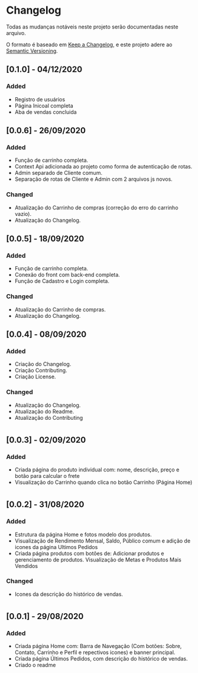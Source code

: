 # Changelog
Todas as mudanças notáveis neste projeto serão documentadas neste arquivo.

O formato é baseado em [Keep a Changelog](https://keepachangelog.com/en/1.0.0/),
e este projeto adere ao [Semantic Versioning](https://semver.org/spec/v2.0.0.html).

## [0.1.0] - 04/12/2020
### Added
- Registro de usuários
- Página Inicoal completa
- Aba de vendas concluida

## [0.0.6] - 26/09/2020
### Added
- Função de carrinho completa.
- Context Api adicionada ao projeto como forma de autenticação de rotas.
- Admin separado de Cliente comum.
- Separação de rotas de Cliente e Admin com 2 arquivos js novos.

### Changed
- Atualização do Carrinho de compras (correção do erro do carrinho vazio).
- Atualização do Changelog.



## [0.0.5] - 18/09/2020
### Added
- Função de carrinho completa.
- Conexão do front com back-end completa.
- Função de Cadastro e Login completa.

### Changed
- Atualização do Carrinho de compras.
- Atualização do Changelog.



## [0.0.4] - 08/09/2020
### Added
- Criação do Changelog.
- Criação Contributing.
- Criação License.

### Changed
- Atualização do Changelog.
- Atualização do Readme.
- Atualização do Contributing


#

## [0.0.3] - 02/09/2020
### Added
- Criada página do produto individual com: nome, descrição, preço e botão para calcular o frete
- Visualização do Carrinho quando clica no botão Carrinho (Página Home)

#

## [0.0.2] - 31/08/2020
### Added
- Estrutura da página Home e fotos modelo dos produtos.
- Visualização de Rendimento Mensal, Saldo, Público comum e adição de icones da página Ultimos Pedidos
- Criada página produtos com botôes de: Adicionar produtos e gerenciamento de produtos. Visualização de Metas e Produtos Mais Vendidos

### Changed
- Icones da descrição do histórico de vendas.

#

## [0.0.1] - 29/08/2020
### Added
- Criada página Home com: Barra de Navegação (Com botões: Sobre, Contato, Carrinho e Perfil e repectivos icones) e banner principal.
- Criada página Últimos Pedidos, com descrição do histórico de vendas.
- Criado o readme

#

<!--

[MODELO BASE - KEEP A CHANGELOG]

## [0.0.0] - 01/01/2020
### Added (Adicionado) 
- Para novos recursos.

### Changed (Alterado / Modificado)
- Para alterações em recursos existentes.

### Deprecated (Obsoleto)
- Para recursos que serão removidos nas próximas versões.

### Removed (Removido)
- Para recursos removidos nesta versão.

### Fixed (Corrigido)
- Para qualquer correção de bug.

### Security (Segurança)
- Em caso de vulnerabilidades.

#

-->
